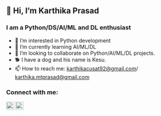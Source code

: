 ## 👋 Hi, I’m Karthika Prasad
### I am a Python/DS/AI/ML and DL enthusiast

- 👀 I’m interested in Python development
- 🌱 I’m currently learning AI/ML/DL
- 💞️ I’m looking to collaborate on Python/AI/ML/DL projects.
- 🐕 I have a dog and his name is Kesu.
- 📫 How to reach me: karthikacusat92@gmail.com/ karthika.mtprasad@gmail.com


### Connect with me:

<!-- [<img align="left" alt="codeSTACKr.com" width="22px" src=" " />][website]
[<img align="left" alt="codeSTACKr | YouTube" width="22px" src=" " />][youtube] -->
[<img align="left" alt="codeSTACKr | LinkedIn" width="22px" src="https://cdn.jsdelivr.net/npm/simple-icons@v3/icons/linkedin.svg" />][linkedin]
[<img align="left" alt="codeSTACKr | Instagram" width="22px" src="https://cdn.jsdelivr.net/npm/simple-icons@v3/icons/instagram.svg" />][instagram]

<br />

</details>

[website]: https://nandu26m.github.io/
[youtube]: https://www.youtube.com/channel/UCB0bH7hsqfKpS1s5YfAA0AQ?view_as=subscriber
[instagram]: https://www.instagram.com/_karthika_prasad
[linkedin]:  https://www.linkedin.com/in/karthika-prasad-python-developer/
